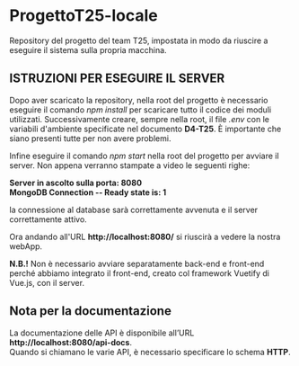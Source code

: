 # ProgettoT25-locale
Repository del progetto del team T25, impostata in modo da riuscire a eseguire il sistema sulla propria macchina.

## ISTRUZIONI PER ESEGUIRE IL SERVER
Dopo aver scaricato la repository, nella root del progetto è necessario eseguire il comando _npm install_ per scaricare tutto il codice dei moduli utilizzati.
Successivamente creare, sempre nella root, il file _.env_ con le variabili d'ambiente specificate nel documento **D4-T25**. È importante che siano presenti tutte per non avere problemi.

Infine eseguire il comando _npm start_ nella root del progetto per avviare il server.
Non appena verranno stampate a video le seguenti righe:

**Server in ascolto sulla porta: 8080**  
**MongoDB Connection -- Ready state is: 1**

la connessione al database sarà correttamente avvenuta e il server correttamente attivo.

Ora andando all'URL **http://localhost:8080/** si riuscirà a vedere la nostra webApp.

**N.B.!** Non è necessario avviare separatamente back-end e front-end perché abbiamo integrato il front-end, creato col framework Vuetify di Vue.js, con il server.

## Nota per la documentazione
La documentazione delle API è disponibile all’URL **http://localhost:8080/api-docs**.  
Quando si chiamano le varie API, è necessario specificare lo schema **HTTP**.
